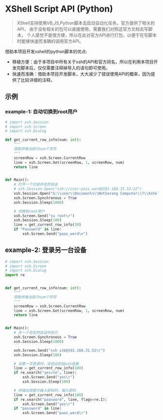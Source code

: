 # XShell Script API (Python)

> XShell支持使用VB,JS,Python脚本去启动自动化任务。官方提供了相关的API， 由于没有相关的包可以直接使用，需要我们对照这官方文档去写脚本，
> 个人感觉不是很方便，所以在此对官方API进行打包，以便于在写脚本时能够快速而准确的调用官方API。

借助本项目开发xshell的python脚本的优点:

+ 移植方便：由于本项目中所有关于xsh的API和官方同名，所以在利用本项目开发完脚本后，仅仅需要注释掉导入的语句即可使用。
+ 快速而准确：借助本项目开发脚本，大大减少了错误使用API的概率，因为提供了比较详细的注释。

## 示例

### example-1: 自动切换到root用户

```Python
# import xsh.Session
# import xsh.Screen
# import xsh.Dialog

def get_current_row_info(num: int):
    """
    获取终端当前行num个字符
    """
    screenRow = xsh.Screen.CurrentRow
    line = xsh.Screen.Get(screenRow, 1, screenRow, num)
    return line


def Main():
    # 打开一个已经存在的会话
    # xsh.Session.Open("ssh://user:pass_word@192.168.31.52:22")
    xsh.Session.Open("G:\\user\\Documents\\NetSarang Computer\\7\\Xshell\\Sessions\\192.168.31.52.xsh")
    xsh.Screen.Synchronous = True
    xsh.Session.Sleep(1000)

    # 切换到root用户
    xsh.Screen.Send("su root\r")
    xsh.Session.Sleep(100)
    line = get_current_row_info(30)
    if "Password" in line:
        xsh.Screen.Send("paas_word\n")

```

## example-2: 登录另一台设备

```Python
# import xsh.Session
# import xsh.Screen
# import xsh.Dialog
import re


def get_current_row_info(num: int):
    """
    获取终端当前行num个字符
    """
    screenRow = xsh.Screen.CurrentRow
    line = xsh.Screen.Get(screenRow, 1, screenRow, num)
    return line


def Main():
    # 在一个存在的会话中执行
    xsh.Screen.Synchronous = True
    xsh.Session.Sleep(1000)

    xsh.Screen.Send("ssh zzb@192.168.31.52\r")
    xsh.Session.Sleep(100)

    # 当第一次登录时，会验证初始ssh连接
    line = get_current_row_info(100)
    if re.search("yes/no", line):
        xsh.Screen.Send("yes\r")
        xsh.Session.Sleep(100)

    # 终端出现提示输入密码时，输入密码
    line = get_current_row_info(100)
    if re.search("paasword", line, flags=re.I):
        xsh.Screen.Send("yes\r")
    if "password" in line:
        xsh.Screen.Send("paas_word\r")
    
```
